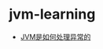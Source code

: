 # jvm-learning



- [JVM是如何处理异常的](https://github.com/objcoding/jvm-learning/blob/master/src/com/objcoding/jvm/exception/JVM%E6%98%AF%E5%A6%82%E4%BD%95%E5%A4%84%E7%90%86%E5%BC%82%E5%B8%B8%E7%9A%84.md)